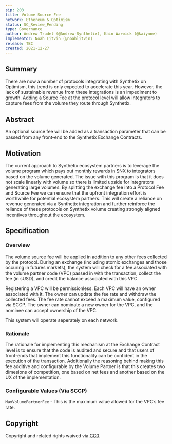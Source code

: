 ```yaml
---
sip: 203
title: Volume Source Fee
network: Ethereum & Optimism
status: SC_Review_Pending
type: Governance
author: Andrew Trudel (@Andrew-Synthetix), Kain Warwick (@kaiynne)
implementor: Noah Litvin (@noahlitvin)
release: TBC
created: 2021-12-27
---
```


## Summary

There are now a number of protocols integrating with Synthetix on Optimism, this trend is only expected to accelerate this year. However, the lack of sustainable revenue from these integrations is an impediment to growth. Adding a Source Fee at the protocol level will allow integrators to capture fees from the volume they route through Synthetix.

## Abstract

An optional source fee will be added as a transaction parameter that can be passed from any front-end to the Synthetix Exchange Contracts.

## Motivation

The current approach to Synthetix ecosystem partners is to leverage the volume program which pays out monthly rewards in SNX to integrators based on the volume generated. The issue with this program is that it does not scale linearly with volume so there is limited upside for integrators generating large volumes. By splitting the exchange fee into a Protocol Fee and Source Fee we can ensure that the upfront integration effort is worthwhile for potential ecosystem partners. This will create a reliance on revenue generated via a Synthetix integration and further reinforce the reliance of these protocols on Synthetix volume creating strongly aligned incentives throughout the ecosystem.

## Specification

### Overview

The volume source fee will be applied in addition to any other fees collected by the protocol. During an exchange (including atomic exchanges and those occuring in futures markets), the system will check for a fee associated with the volume partner code (VPC) passed in with the transaction, collect the fee (in sUSD), and credit the balance associated with this VPC.

Registering a VPC will be permissionless. Each VPC will have an owner associated with it. The owner can update the fee rate and withdraw the collected fees. The fee rate cannot exceed a maximum value, configured via SCCP. The owner can nominate a new owner for the VPC, and the nominee can accept ownership of the VPC.

This system will operate seperately on each network.

### Rationale

The rationale for implementing this mechanism at the Exchange Contract level is to ensure that the code is audited and secure and that users of front-ends that implement this functionality can be confident in the execution of the transaction. Additionally the reasoning behind making this fee additive and configurable by the Volume Partner is that this creates two dimesions of competition, one based on net fees and another based on the UX of the implementation.

### Configurable Values (Via SCCP)

`MaxVolumePartnerFee` - This is the maximum value allowed for the VPC’s fee rate.

## Copyright

Copyright and related rights waived via [CC0](https://creativecommons.org/publicdomain/zero/1.0/).
